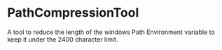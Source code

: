 # PathCompressionTool
A tool to reduce the length of the windows Path Environment variable to keep it under the 2400 character limit.
